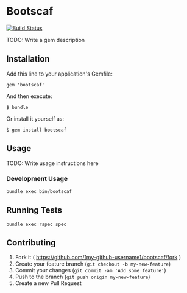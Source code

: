 # Bootscaf

[![Build Status](https://travis-ci.org/thrivesmart/bootscaf.svg)](https://travis-ci.org/thrivesmart/bootscaf)

TODO: Write a gem description

## Installation

Add this line to your application's Gemfile:

    gem 'bootscaf'

And then execute:

    $ bundle

Or install it yourself as:

    $ gem install bootscaf

## Usage

TODO: Write usage instructions here

### Development Usage

`bundle exec bin/bootscaf`

## Running Tests

`bundle exec rspec spec`

## Contributing

1. Fork it ( https://github.com/[my-github-username]/bootscaf/fork )
2. Create your feature branch (`git checkout -b my-new-feature`)
3. Commit your changes (`git commit -am 'Add some feature'`)
4. Push to the branch (`git push origin my-new-feature`)
5. Create a new Pull Request
